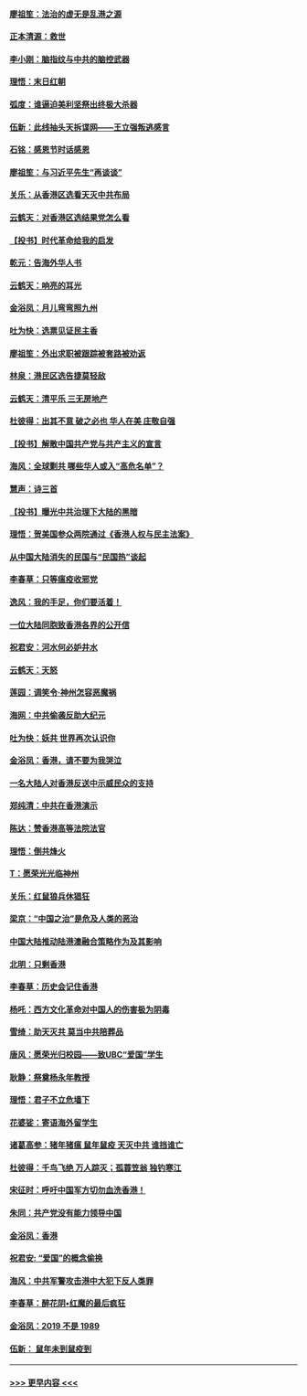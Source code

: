 #### [廖祖笙：法治的虚无是乱港之源](../pages/nsc993/n11690605.md?t=11300622) 
#### [正本清源：救世](../pages/nsc993/n11689134.md?t=11300622) 
#### [李小刚：脑指纹与中共的脑控武器](../pages/nsc993/n11688900.md?t=11300622) 
#### [理悟：末日红朝](../pages/nsc993/n11688829.md?t=11300622) 
#### [弧度：谁逼迫美利坚祭出终极大杀器](../pages/nsc993/n11688735.md?t=11300622) 
#### [伍新：此线抽头天拆谍网——王立强叛逃感言](../pages/nsc993/n11687981.md?t=11300622) 
#### [石铭：感恩节时话感恩](../pages/nsc993/n11687568.md?t=11300622) 
#### [廖祖笙：与习近平先生“再谈谈”](../pages/nsc993/n11687005.md?t=11300622) 
#### [关乐：从香港区选看天灭中共布局](../pages/nsc993/n11686647.md?t=11300622) 
#### [云鹤天：对香港区选结果党怎么看](../pages/nsc993/n11686216.md?t=11300622) 
#### [【投书】时代革命给我的启发](../pages/nsc993/n11684287.md?t=11300622) 
#### [乾元：告海外华人书](../pages/nsc993/n11684044.md?t=11300622) 
#### [云鹤天：响亮的耳光](../pages/nsc993/n11684254.md?t=11300622) 
#### [金浴凤：月儿弯弯照九州](../pages/nsc993/n11684231.md?t=11300622) 
#### [吐为快：选票见证民主香](../pages/nsc993/n11684206.md?t=11300622) 
#### [廖祖笙：外出求职被跟踪被套路被劝返](../pages/nsc993/n11683874.md?t=11300622) 
#### [林泉：港民区选告捷莫轻敌](../pages/nsc993/n11683930.md?t=11300622) 
#### [云鹤天：清平乐 三无房地产](../pages/nsc993/n11681521.md?t=11300622) 
#### [杜彼得：出其不意 破之必也 华人在美 庄敬自强](../pages/nsc993/n11679554.md?t=11300622) 
#### [【投书】解散中国共产党与共产主义的宣言](../pages/nsc993/n11679177.md?t=11300622) 
#### [海风：全球剿共 哪些华人或入“高危名单”？](../pages/nsc993/n11678617.md?t=11300622) 
#### [慧声：诗三首](../pages/nsc993/n11678848.md?t=11300622) 
#### [【投书】曝光中共治理下大陆的黑暗](../pages/nsc993/n11678674.md?t=11300622) 
#### [理悟：贺美国参众两院通过《香港人权与民主法案》](../pages/nsc993/n11678104.md?t=11300622) 
#### [从中国大陆消失的民国与“民国热”谈起](../pages/nsc993/n11678075.md?t=11300622) 
#### [李春草：只等瘟疫收邪党](../pages/nsc993/n11677308.md?t=11300622) 
#### [逸风：我的手足，你们要活着！](../pages/nsc993/n11676352.md?t=11300622) 
#### [一位大陆同胞致香港各界的公开信](../pages/nsc993/n11675761.md?t=11300622) 
#### [祝君安：河水何必妒井水](../pages/nsc993/n11675746.md?t=11300622) 
#### [云鹤天：天怒](../pages/nsc993/n11675718.md?t=11300622) 
#### [莲园：调笑令‧神州怎容恶魔祸](../pages/nsc993/n11675648.md?t=11300622) 
#### [海网：中共偷袭反助大纪元](../pages/nsc993/n11673515.md?t=11300622) 
#### [吐为快：妖共 世界再次认识你](../pages/nsc993/n11673506.md?t=11300622) 
#### [金浴凤：香港，请不要为我哭泣](../pages/nsc993/n11673248.md?t=11300622) 
#### [一名大陆人对香港反送中示威民众的支持](../pages/nsc993/n11672615.md?t=11300622) 
#### [郑纯清：中共在香港演示](../pages/nsc993/n11670539.md?t=11300622) 
#### [陈达：赞香港高等法院法官](../pages/nsc993/n11669542.md?t=11300622) 
#### [理悟：倒共烽火](../pages/nsc993/n11668844.md?t=11300622) 
#### [T：愿荣光光临神州](../pages/nsc993/n11668421.md?t=11300622) 
#### [关乐：红鼠狼兵休猖狂](../pages/nsc993/n11668378.md?t=11300622) 
#### [梁京：“中国之治”是危及人类的恶治](../pages/nsc993/n11668328.md?t=11300622) 
#### [中国大陆推动陆港澳融合策略作为及其影响](../pages/nsc993/n11668157.md?t=11300622) 
#### [北明：只剩香港](../pages/nsc993/n11668002.md?t=11300622) 
#### [李春草：历史会记住香港](../pages/nsc993/n11667927.md?t=11300622) 
#### [杨吒：西方文化革命对中国人的伤害极为阴毒](../pages/nsc993/n11664521.md?t=11300622) 
#### [雪绮：助天灭共 莫当中共陪葬品](../pages/nsc993/n11662650.md?t=11300622) 
#### [唐风：愿荣光归校园——致UBC“爱国”学生](../pages/nsc993/n11662194.md?t=11300622) 
#### [耿静：祭奠杨永年教授](../pages/nsc993/n11662514.md?t=11300622) 
#### [理悟：君子不立危墙下](../pages/nsc993/n11662172.md?t=11300622) 
#### [花婆娑：寄语海外留学生](../pages/nsc993/n11662121.md?t=11300622) 
#### [诸葛高参：猪年猪瘟 鼠年鼠疫 天灭中共 谁挡谁亡](../pages/nsc993/n11661980.md?t=11300622) 
#### [杜彼得：千鸟飞绝 万人踪灭；孤蓑笠翁 独钓寒江](../pages/nsc993/n11661170.md?t=11300622) 
#### [宋征时：呼吁中国军方切勿血洗香港！](../pages/nsc993/n11415318.md?t=11300622) 
#### [朱同：共产党没有能力领导中国](../pages/nsc993/n11660421.md?t=11300622) 
#### [金浴凤：香港](../pages/nsc993/n11660419.md?t=11300622) 
#### [祝君安: “爱国”的概念偷换](../pages/nsc993/n11659706.md?t=11300622) 
#### [海风：中共军警攻击港中大犯下反人类罪](../pages/nsc993/n11659632.md?t=11300622) 
#### [李春草：醉花阴•红魔的最后疯狂](../pages/nsc993/n11659287.md?t=11300622) 
#### [金浴凤：2019 不是 1989](../pages/nsc993/n11657663.md?t=11300622) 
#### [伍新： 鼠年未到鼠疫到](../pages/nsc993/n11655098.md?t=11300622) 

----
#### [ >>> 更早内容 <<< ](../indexes/nsc993-earlier.md)
